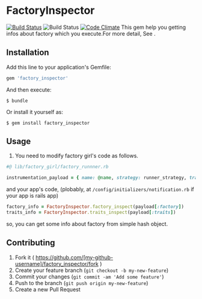# FactoryInspector

[![Build Status](https://travis-ci.org/lastcat/factory_inspector.svg?branch=master)](https://travis-ci.org/lastcat/factory_inspector)
![Build Status](https://circleci.com/gh/lastcat/factory_inspector.png?circle-token=360d255a6418a5f1445fbf9dfc80c04062800ea0)
[![Code Climate](https://codeclimate.com/github/lastcat/factory_inspector/badges/gpa.svg)](https://codeclimate.com/github/lastcat/factory_inspector)
This gem help you getting infos about factory which you execute.For more detail, See <blog url>.

## Installation

Add this line to your application's Gemfile:

```ruby
gem 'factory_inspector'
```

And then execute:

    $ bundle

Or install it yourself as:

    $ gem install factory_inspector

## Usage

 1. You need to modify factory girl's code as follows.

 ```.rb
 #@ lib/factory_girl/factory_runnner.rb

 instrumentation_payload = { name: @name, strategy: runner_strategy, traits: @traits, overrides: @overrides, factory: factory}

 ```

 and your app's code, (plobably, at `/config/initializers/notification.rb` if your app is rails app)

 ```.rb
 factory_info = FactoryInspector.factory_inspect(payload[:factory])
 traits_info = FactoryInspector.traits_inspect(payload[:traits])
 ```

 so, you can get some info about factory from simple hash object.


## Contributing

1. Fork it ( https://github.com/[my-github-username]/factory_inspector/fork )
2. Create your feature branch (`git checkout -b my-new-feature`)
3. Commit your changes (`git commit -am 'Add some feature'`)
4. Push to the branch (`git push origin my-new-feature`)
5. Create a new Pull Request
